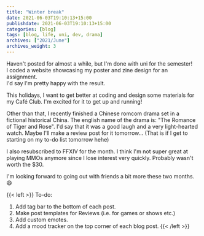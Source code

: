 ```yaml
---
title: "Winter break"
date: 2021-06-03T19:10:13+15:00
publishdate: 2021-06-03T19:10:13+15:00
categories: [blog]
tags: [blog, life, uni, dev, drama]
archives: ["2021/June"]
archives_weight: 3
---
```


Haven't posted for almost a while, but I'm done with uni for the semester!  
I coded a website showcasing my poster and zine design for an assignment.  
I'd say I'm pretty happy with the result.  

This holidays, I want to get better at coding and design some materials for my Café Club. I'm excited for it to get up and running!  

<!--more-->

Other than that, I recently finished a Chinese romcom drama set in a fictional historical China. The english name of the drama is: "The Romance of Tiger and Rose". I'd say that it was a good laugh and a very light-hearted watch. Maybe I'll make a review post for it tomorrow... (That is if I get to starting on my to-do list tomorrow hehe)  

I also resubscribed to FFXIV for the month. I think I'm not super great at playing MMOs anymore since I lose interest very quickly. Probably wasn't worth the $30.  

I'm looking forward to going out with friends a bit more these two months.  :smile:

{{< left >}}
To-do: <br>
1. Add tag bar to the bottom of each post. <br>
2. Make post templates for Reviews (i.e. for games or shows etc.) <br>
3. Add custom emotes. <br>
4. Add a mood tracker on the top corner of each blog post.
{{< /left >}}
